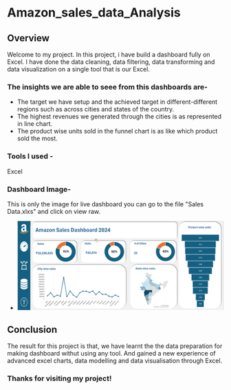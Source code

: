 # Amazon_sales_data_Analysis

## Overview 
Welcome to my project.
In this project, i have build a dashboard fully on Excel. I have done the data cleaning, data filtering, data transforming and data visualization on a single tool that is our Excel.

### The insights we are able to seee from this dashboards are- 
- The target we have setup and the achieved target in different-different regions such as across cities and states of the country.
- The highest revenues we generated through the cities is as represented in line chart.
- The product wise units sold in the funnel chart is as like which product sold the most.

### Tools I used -
Excel

### Dashboard Image-
This is only the image for live dashboard you can go to the file "Sales Data.xlxs" and click on view raw.
- ![Example Image](Dashboard_image.png)

## Conclusion 
The result for this project is that, we have learnt the the data preparation for making dashboard withut using any tool. And gained a new experience of advanced excel charts, data modelling and data visualisation through Excel.

### Thanks for visiting my project!
